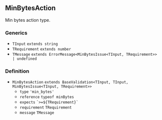 MinBytesAction
--------------

Min bytes action type.

### Generics

*   `TInput` `extends string`
*   `TRequirement` `extends number`
*   `TMessage` `extends ErrorMessage<MinBytesIssue<TInput, TRequirement>> | undefined`

### Definition

*   `MinBytesAction` `extends BaseValidation<TInput, TInput, MinBytesIssue<TInput, TRequirement>>`
    *   `type` `'min_bytes'`
    *   `reference` `typeof minBytes`
    *   `expects` `` `>=${TRequirement}` ``
    *   `requirement` `TRequirement`
    *   `message` `TMessage`
